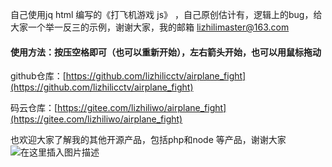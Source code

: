 自己使用jq html 编写的《打飞机游戏 js》 ，自己原创估计有，逻辑上的bug，给大家一个举一反三的示例，谢谢大家，我的邮箱 lizhilimaster@163.com

#### 使用方法：按压空格即可（也可以重新开始），左右箭头开始，也可以用鼠标拖动
github仓库：[https://github.com/lizhilicctv/airplane_fight](https://github.com/lizhilicctv/airplane_fight)

码云仓库：[https://gitee.com/lizhiliwo/airplane_fight](https://gitee.com/lizhiliwo/airplane_fight)

也欢迎大家了解我的其他开源产品，包括php和node 等产品，谢谢大家
![在这里插入图片描述](https://img-blog.csdnimg.cn/20200430192813489.jpg?x-oss-process=image/watermark,type_ZmFuZ3poZW5naGVpdGk,shadow_10,text_aHR0cHM6Ly9ibG9nLmNzZG4ubmV0L3dlaXhpbl80MjI0OTU2NQ==,size_16,color_FFFFFF,t_70#pic_center)
